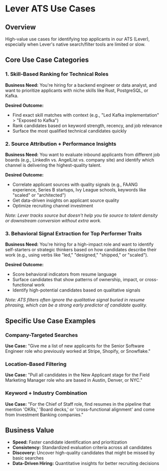 # Lever ATS Use Cases

## Overview
High-value use cases for identifying top applicants in our ATS (Lever), especially when Lever's native search/filter tools are limited or slow.

## Core Use Case Categories

### 1. Skill-Based Ranking for Technical Roles
**Business Need:** You're hiring for a backend engineer or data analyst, and want to prioritize applicants with niche skills like Rust, PostgreSQL, or Kafka.

**Desired Outcome:**
- Find exact skill matches with context (e.g., "Led Kafka implementation" > "Exposed to Kafka")
- Rank candidates based on keyword strength, recency, and job relevance
- Surface the most qualified technical candidates quickly

### 2. Source Attribution + Performance Insights
**Business Need:** You want to evaluate inbound applicants from different job boards (e.g., LinkedIn vs. AngelList vs. company site) and identify which channel is delivering the highest-quality talent.

**Desired Outcome:**
- Correlate applicant sources with quality signals (e.g., FAANG experience, Series B startups, Ivy League schools, keywords like "scaled" or "architected")
- Get data-driven insights on applicant source quality
- Optimize recruiting channel investment

*Note: Lever tracks source but doesn't help you tie source to talent density or downstream conversion without extra work.*

### 3. Behavioral Signal Extraction for Top Performer Traits
**Business Need:** You're hiring for a high-impact role and want to identify self-starters or strategic thinkers based on how candidates describe their work (e.g., using verbs like "led," "designed," "shipped," or "scaled").

**Desired Outcome:**
- Score behavioral indicators from resume language
- Surface candidates that show patterns of ownership, impact, or cross-functional work
- Identify high-potential candidates based on qualitative signals

*Note: ATS filters often ignore the qualitative signal buried in resume phrasing, which can be a strong early predictor of candidate quality.*

## Specific Use Case Examples

### Company-Targeted Searches
**Use Case:** "Give me a list of new applicants for the Senior Software Engineer role who previously worked at Stripe, Shopify, or Snowflake."

### Location-Based Filtering
**Use Case:** "Pull all candidates in the New Applicant stage for the Field Marketing Manager role who are based in Austin, Denver, or NYC."

### Keyword + Industry Combination
**Use Case:** "For the Chief of Staff role, find resumes in the pipeline that mention 'OKRs,' 'Board decks,' or 'cross-functional alignment' and come from Investment Banking companies."

## Business Value
- **Speed:** Faster candidate identification and prioritization
- **Consistency:** Standardized evaluation criteria across all candidates
- **Discovery:** Uncover high-quality candidates that might be missed by basic searches
- **Data-Driven Hiring:** Quantitative insights for better recruiting decisions